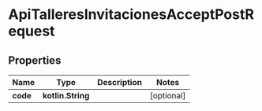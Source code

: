 
# ApiTalleresInvitacionesAcceptPostRequest

## Properties
Name | Type | Description | Notes
------------ | ------------- | ------------- | -------------
**code** | **kotlin.String** |  |  [optional]



